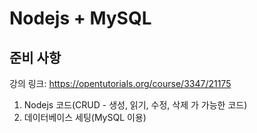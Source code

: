 # Nodejs + MySQL

## 준비 사항

강의 링크: https://opentutorials.org/course/3347/21175

1. Nodejs 코드(CRUD - 생성, 읽기, 수정, 삭제 가 가능한 코드)
2. 데이터베이스 세팅(MySQL 이용)